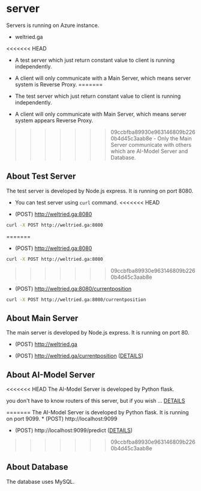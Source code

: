 # server
Servers is running on Azure instance.
* weltried.ga

<<<<<<< HEAD
* A test server which just return constant value to client is running independently.

* A client will only communicate with a Main Server, which means server system is Reverse Proxy.
=======
* The test server which just return constant value to client is running independently.

* A client will only communicate with Main Server, which means server system appears Reverse Proxy.
>>>>>>> 09ccbfba89930e963146809b2260b4d45c3aab8e
    - Only the Main Server communicate with others which are AI-Model Server and Database.

## About Test Server
The test server is developed by Node.js express. It is running on port 8080.
* You can test server using `curl` command.
<<<<<<< HEAD

* (POST) http://weltried.ga:8080
``` bash
curl -X POST http://weltried.ga:8080
```

=======

* (POST) http://weltried.ga:8080
``` bash
curl -X POST http://weltried.ga:8080
```

>>>>>>> 09ccbfba89930e963146809b2260b4d45c3aab8e
* (POST) http://weltried.ga:8080/currentposition
``` bash
curl -X POST http://weltried.ga:8080/currentposition
```

## About Main Server
The main server is developed by Node.js express. It is running on port 80.
* (POST) http://weltried.ga

* (POST) http://weltried.ga/currentposition ([DETAILS](./Main/#currentposition))

## About AI-Model Server
<<<<<<< HEAD
The AI-Model Server is developed by Python flask.
<p>you don't have to know routers of this server,
but if you wish ... <a href="./AI-Model">DETAILS</a></p>
=======
The AI-Model Server is developed by Python flask. It is running on port 9099.
* (POST) http://localhost:9099

* (POST) http://localhost:9099/predict ([DETAILS](./AI-Model/#predict))
>>>>>>> 09ccbfba89930e963146809b2260b4d45c3aab8e

## About Database
The database uses MySQL.
